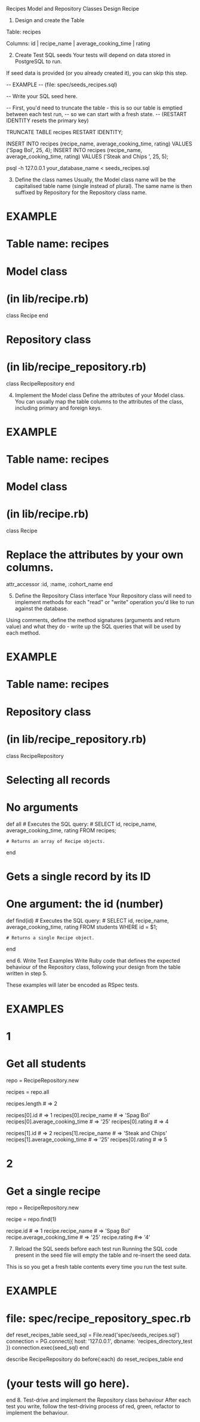 Recipes Model and Repository Classes Design Recipe

1. Design and create the Table

Table: recipes

Columns:
id | recipe_name | average_cooking_time | rating


2. Create Test SQL seeds
Your tests will depend on data stored in PostgreSQL to run.

If seed data is provided (or you already created it), you can skip this step.

-- EXAMPLE
-- (file: spec/seeds_recipes.sql)

-- Write your SQL seed here. 

-- First, you'd need to truncate the table - this is so our table is emptied between each test run,
-- so we can start with a fresh state.
-- (RESTART IDENTITY resets the primary key)

TRUNCATE TABLE recipes RESTART IDENTITY; 

INSERT INTO recipes (recipe_name, average_cooking_time, rating) VALUES ('Spag Bol', 25, 4);
INSERT INTO recipes (recipe_name, average_cooking_time, rating) VALUES ('Steak and Chips ', 25, 5);


psql -h 127.0.0.1 your_database_name < seeds_recipes.sql


3. Define the class names
Usually, the Model class name will be the capitalised table name (single instead of plural). The same name is then suffixed by Repository for the Repository class name.

# EXAMPLE
# Table name: recipes

# Model class
# (in lib/recipe.rb)
class Recipe
end

# Repository class
# (in lib/recipe_repository.rb)
class RecipeRepository
end


4. Implement the Model class
Define the attributes of your Model class. You can usually map the table columns to the attributes of the class, including primary and foreign keys.

# EXAMPLE
# Table name: recipes

# Model class
# (in lib/recipe.rb)

class Recipe

  # Replace the attributes by your own columns.
  attr_accessor :id, :name, :cohort_name
end



5. Define the Repository Class interface
Your Repository class will need to implement methods for each "read" or "write" operation you'd like to run against the database.

Using comments, define the method signatures (arguments and return value) and what they do - write up the SQL queries that will be used by each method.

# EXAMPLE
# Table name: recipes

# Repository class
# (in lib/recipe_repository.rb)

class RecipeRepository

  # Selecting all records
  # No arguments
  def all
    # Executes the SQL query:
    # SELECT id, recipe_name, average_cooking_time, rating FROM recipes;

    # Returns an array of Recipe objects.
  end

  # Gets a single record by its ID
  # One argument: the id (number)
  def find(id)
    # Executes the SQL query:
    # SELECT id, recipe_name, average_cooking_time, rating FROM students WHERE id = $1;

    # Returns a single Recipe object.
  end

  
end
6. Write Test Examples
Write Ruby code that defines the expected behaviour of the Repository class, following your design from the table written in step 5.

These examples will later be encoded as RSpec tests.

# EXAMPLES

# 1
# Get all students

repo = RecipeRepository.new

recipes = repo.all

recipes.length # =>  2

recipes[0].id # =>  1
recipes[0].recipe_name # =>  'Spag Bol'
recipes[0].average_cooking_time # =>  '25'
recipes[0].rating # => 4

recipes[1].id # =>  2
recipes[1].recipe_name # =>  'Steak and Chips'
recipes[1].average_cooking_time # =>  '25'
recipes[0].rating # => 5

# 2
# Get a single recipe

repo = RecipeRepository.new

recipe = repo.find(1)

recipe.id # =>  1
recipe.recipe_name # =>  'Spag Bol'
recipe.average_cooking_time # =>  '25'
recipe.rating #=> '4'



7. Reload the SQL seeds before each test run
Running the SQL code present in the seed file will empty the table and re-insert the seed data.

This is so you get a fresh table contents every time you run the test suite.

# EXAMPLE

# file: spec/recipe_repository_spec.rb

def reset_recipes_table
  seed_sql = File.read('spec/seeds_recipes.sql')
  connection = PG.connect({ host: '127.0.0.1', dbname: 'recipes_directory_test })
  connection.exec(seed_sql)
end

describe RecipeRepository do
  before(:each) do 
    reset_recipes_table
  end

  # (your tests will go here).
end
8. Test-drive and implement the Repository class behaviour
After each test you write, follow the test-driving process of red, green, refactor to implement the behaviour.